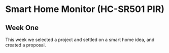 # Smart Home Monitor (HC-SR501 PIR)


<h2> Week One </h2>

<p> This week we selected a project and settled on a smart home idea, and created a proposal. </p> 
